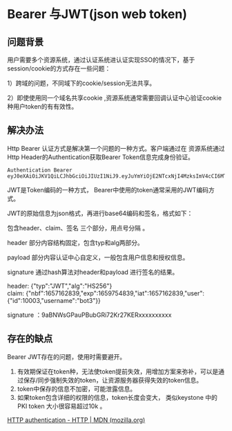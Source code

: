 # Bearer 与JWT(json web token) 

## 问题背景

用户需要多个资源系统，通过认证系统进认证实现SSO的情况下，基于session/cookie的方式存在一些问题：

1）跨域的问题，不同域下的cookie/session无法共享。

2）即使使用同一个域名共享cookie ,资源系统通常需要回调认证中心验证cookie种用户token的有有效性。

## 解决办法

Http Bearer 认证方式是解决第一个问题的一种方式。客户端通过在 资源系统通过Http Header的Authentication获取Bearer Token信息完成身份验证。

```
Authentication Bearer eyJ0eXAiOiJKV1QiLCJhbGciOiJIUzI1NiJ9.eyJuYmYiOjE2NTcxNjI4MzksImV4cCI6MTY1OTc1NDgzOSwiaWF0IjoxNjU3MTYyODM5LCJ1c2VyIjp7ImlkIjoxMDAwMywidXNlcm5hbWUxxxxxxxxxxx.9aBNWsGPauPBubGRi72Kr27KERxxxxxxxxxx
```

JWT是Token编码的一种方式， Bearer中使用的token通常采用的JWT编码方式。 

JWT的原始信息为json格式，再进行base64编码和签名，格式如下：

包含header、claim、签名  三个部分，用点号分隔 。 

header 部分内容结构固定，包含typ和alg两部分。

payload 部分内容认证中心自定义，一般包含用户信息和授权信息。

signature 通过hash算法对header和payload 进行签名的结果。

header:  {"typ":"JWT","alg":"HS256"}   
claim: {"nbf":1657162839,"exp":1659754839,"iat":1657162839,"user":{"id":10003,"username":"bot3"}} 

signature ：9aBNWsGPauPBubGRi72Kr27KERxxxxxxxxxx 



## 存在的缺点

Bearer JWT存在的问题，使用时需要避开。

1. 有效期保证在token种，无法使token提前失效，用增加方案来弥补，可以是通过保存/同步强制失效的token，让资源服务器获得失效的token信息。
2. token中保存的信息不加密，可能泄露信息。
3. 如果token包含详细的权限的信息，token长度会变大， 类似keystone 中的PKI token 大小很容易超过10k 。



[HTTP authentication - HTTP | MDN (mozilla.org)](https://developer.mozilla.org/en-US/docs/Web/HTTP/Authentication)